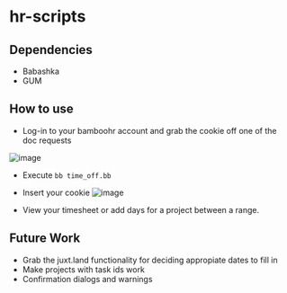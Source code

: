# hr-scripts

## Dependencies
* Babashka
* GUM

## How to use

* Log-in to your bamboohr account and grab the cookie off one of the doc requests

![image](https://user-images.githubusercontent.com/72877769/214021560-89e1eb65-5b7d-4246-adfd-ce3f3dc5112c.png)

* Execute `bb time_off.bb`
* Insert your cookie
![image](https://user-images.githubusercontent.com/72877769/214022032-067c738d-3f6d-4162-a216-947f6c36b9d6.png)

* View your timesheet or add days for a project between a range.

## Future Work

* Grab the juxt.land functionality for deciding appropiate dates to fill in
* Make projects with task ids work
* Confirmation dialogs and warnings
